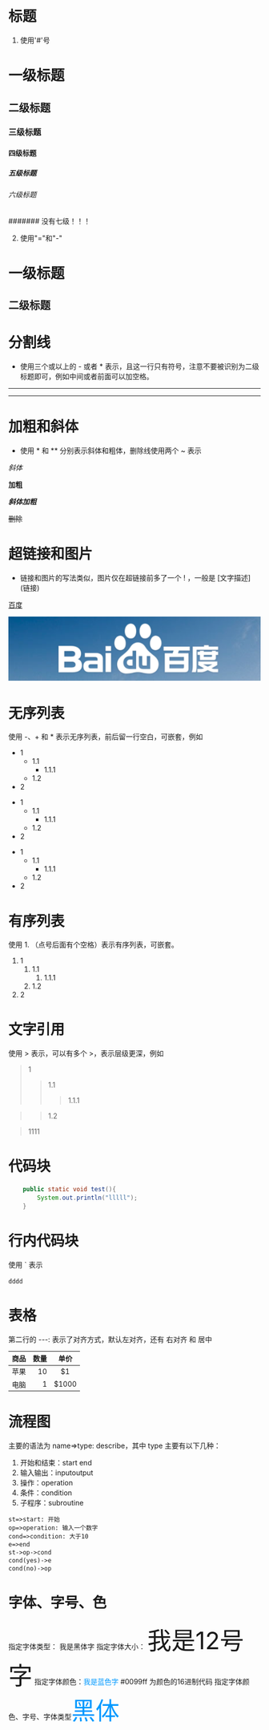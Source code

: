 # 标题
1. 使用'#'号
# 一级标题
## 二级标题
### 三级标题
#### 四级标题
##### 五级标题
###### 六级标题
####### 没有七级！！！

2. 使用"="和"-"

一级标题
===


二级标题
---

# 分割线

* 使用三个或以上的 - 或者 * 表示，且这一行只有符号，注意不要被识别为二级标题即可，例如中间或者前面可以加空格。

----

****

# 加粗和斜体

* 使用 * 和 ** 分别表示斜体和粗体，删除线使用两个 ~ 表示

*斜体*

**加粗**

***斜体加粗***

~~删除~~

# 超链接和图片

* 链接和图片的写法类似，图片仅在超链接前多了一个 ! ，一般是 [文字描述] (链接)

[百度](https://www.baidu.com/)

![](img/2022-05-24-22-44-34.png)


# 无序列表

使用 -、+ 和 * 表示无序列表，前后留一行空白，可嵌套，例如

- 1
  - 1.1
    - 1.1.1
  - 1.2
- 2

+ 1
  + 1.1
    + 1.1.1
  + 1.2
+ 2

* 1
  * 1.1
    * 1.1.1
  * 1.2
* 2

# 有序列表

使用 1. （点号后面有个空格）表示有序列表，可嵌套。

1. 1
   1. 1.1
      1. 1.1.1
   2. 1.2
2. 2

# 文字引用

使用 > 表示，可以有多个 >，表示层级更深，例如

> 1
>> 1.1
>>> 1.1.1

>> 1.2

> 1111

# 代码块

~~~java
    public static void test(){
        System.out.println("lllll");
    }
~~~

# 行内代码块

使用 ` 表示

````dddd````

# 表格

第二行的 ---: 表示了对齐方式，默认左对齐，还有 右对齐 和 居中

|商品|数量|单价|
|-|-------:|:------:|
|苹果|10|\$1|
|电脑|1|\$1000|

# 流程图

主要的语法为 name=>type: describe，其中 type 主要有以下几种：
1. 开始和结束：start end
2. 输入输出：inputoutput
3. 操作：operation
4. 条件：condition
5. 子程序：subroutine

```flow
st=>start: 开始
op=>operation: 输入一个数字
cond=>condition: 大于10
e=>end
st->op->cond
cond(yes)->e
cond(no)->op
```

# 字体、字号、色
指定字体类型： <font face="黑体">我是黑体字</font>
指定字体大小： <font size=12>我是12号字</font>
指定字体颜色：<font color=#0099ff>我是蓝色字</font> #0099ff 为颜色的16进制代码
指定字体颜色、字号、字体类型<font color=#0099ff size=12 face="黑体">黑体</font>